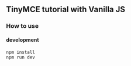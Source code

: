 ## TinyMCE tutorial with Vanilla JS

### How to use

#### development

```bash
npm install
npm run dev
```
